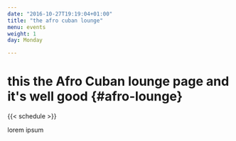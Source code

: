 ```yaml
---
date: "2016-10-27T19:19:04+01:00"
title: "the afro cuban lounge"
menu: events
weight: 1
day: Monday

---
```


# this the Afro Cuban lounge page and it's well good {#afro-lounge}

{{< schedule >}}

<!--more-->

lorem ipsum
